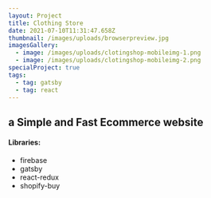 ```yaml
---
layout: Project
title: Clothing Store
date: 2021-07-10T11:31:47.658Z
thumbnail: /images/uploads/browserpreview.jpg
imagesGallery:
  - image: /images/uploads/clotingshop-mobileimg-1.png
  - image: /images/uploads/clotingshop-mobileimg-2.png
specialProject: true
tags:
  - tag: gatsby
  - tag: react
---
```

## a Simple and Fast Ecommerce website


#### Libraries:
- firebase
- gatsby
- react-redux
- shopify-buy